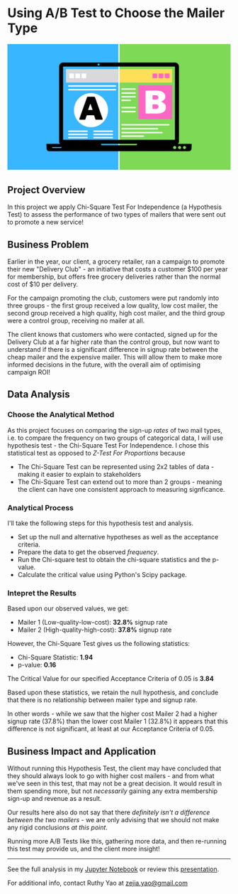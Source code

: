 # Using A/B Test to Choose the Mailer Type

![ab-testing-title-img](./images/ab-testing-title-img.png)

## Project Overview
In this project we apply Chi-Square Test For Independence (a Hypothesis Test) to assess the performance of two types of mailers that were sent out to promote a new service! 

## Business Problem
Earlier in the year, our client, a grocery retailer, ran a campaign to promote their new "Delivery Club" - an initiative that costs a customer $100 per year for membership, but offers free grocery deliveries rather than the normal cost of $10 per delivery.

For the campaign promoting the club, customers were put randomly into three groups - the first group received a low quality, low cost mailer, the second group received a high quality, high cost mailer, and the third group were a control group, receiving no mailer at all.

The client knows that customers who were contacted, signed up for the Delivery Club at a far higher rate than the control group, but now want to understand if there is a significant difference in signup rate between the cheap mailer and the expensive mailer.  This will allow them to make more informed decisions in the future, with the overall aim of optimising campaign ROI!

## Data Analysis

### Choose the Analytical Method
As this project focuses on comparing the sign-up *rates* of two mail types, i.e. to compare the frequency on two groups of categorical data, I will use hypothesis test - the Chi-Square Test For Independence. I chose this statistical test as opposed to *Z-Test For Proportions* because 
 * The Chi-Square Test can be represented using 2x2 tables of data - making it easier to explain to stakeholders
 * The Chi-Square Test can extend out to more than 2 groups - meaning the client can have one consistent approach to measuring signficance.

### Analytical Process
I'll take the following steps for this hypothesis test and analysis.

 * Set up the null and alternative hypotheses as well as the acceptance criteria.
 * Prepare the data to get the observed *frequency*.
 * Run the Chi-square test to obtain the chi-square statistics and the p-value.
 * Calculate the critical value using Python's Scipy package.

### Intepret the Results
Based upon our observed values, we get:

* Mailer 1 (Low-quality-low-cost): **32.8%** signup rate
* Mailer 2 (High-quality-high-cost): **37.8%** signup rate

However, the Chi-Square Test gives us the following statistics:

* Chi-Square Statistic: **1.94**
* p-value: **0.16**

The Critical Value for our specified Acceptance Criteria of 0.05 is **3.84**

Based upon these statistics, we retain the null hypothesis, and conclude that there is no relationship between mailer type and signup rate.

In other words - while we saw that the higher cost Mailer 2 had a higher signup rate (37.8%) than the lower cost Mailer 1 (32.8%) it appears that this difference is not significant, at least at our Acceptance Criteria of 0.05.

## Business Impact and Application

Without running this Hypothesis Test, the client may have concluded that they should always look to go with higher cost mailers - and from what we've seen in this test, that may not be a great decision.  It would result in them spending more, but not *necessarily* gaining any extra membership sign-up and revenue as a result.

Our results here also do not say that there *definitely isn't a difference between the two mailers* - we are only advising that we should not make any rigid conclusions *at this point*.  

Running more A/B Tests like this, gathering more data, and then re-running this test may provide us, and the client more insight!

***
See the full analysis in my [Jupyter Notebook](./determine_best_mailer_notebook.ipynb) or review this [presentation](./determine_best_mailer_presentation.pdf).

For additional info, contact Ruthy Yao at [zejia.yao@gmail.com](mailto:zejia.yao@gmail.com)
